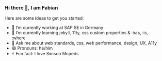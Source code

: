 ### Hi there 👋, I am Fabian

<!--
**trilodge/trilodge** is a ✨ _special_ ✨ repository because its `README.md` (this file) appears on your GitHub profile.
-->
Here are some ideas to get you started:

- 🔭 I’m currently working at SAP SE in Germany
- 🌱 I’m currently learning jekyll, 11ty, css custom properties & :has, :is, :where
- 💬 Ask me about web standards, css, web performance, design, UX, A11y
- 😄 Pronouns: he/him
- ⚡ Fun fact: I love Simson Mopeds

